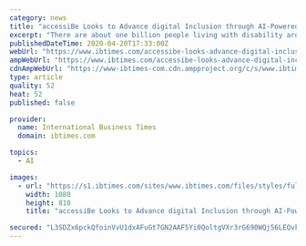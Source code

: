 ```yaml
---
category: news
title: "accessiBe Looks to Advance digital Inclusion through AI-Powered Web Accessibility"
excerpt: "There are about one billion people living with disability around the world. In the United States, 61 million Americans live with some form of disability. Unfortunately, despite their significant numbers,"
publishedDateTime: 2020-04-20T17:33:00Z
webUrl: "https://www.ibtimes.com/accessibe-looks-advance-digital-inclusion-through-ai-powered-web-accessibility-2961847"
ampWebUrl: "https://www.ibtimes.com/accessibe-looks-advance-digital-inclusion-through-ai-powered-web-accessibility-2961847?amp=1"
cdnAmpWebUrl: "https://www-ibtimes-com.cdn.ampproject.org/c/s/www.ibtimes.com/accessibe-looks-advance-digital-inclusion-through-ai-powered-web-accessibility-2961847?amp=1"
type: article
quality: 52
heat: 52
published: false

provider:
  name: International Business Times
  domain: ibtimes.com

topics:
  - AI

images:
  - url: "https://s1.ibtimes.com/sites/www.ibtimes.com/files/styles/full/public/2020/04/20/shir-ekerling-presents-web-accessibility-compliance-guidelines-digital-ocean-summit.jpg"
    width: 1080
    height: 810
    title: "accessiBe Looks to Advance digital Inclusion through AI-Powered Web Accessibility"

secured: "L3SDZx6pckQfoinVvU1dxAFuGt7GN2AAF5Yi0QoltgVXr3rG690WQj56LEQvkCr64rdQ6vWdpstsJTlT8lcsQdebgIM+xJrxv+HHveGiQ9nTHaKZnwOrNzyfJc26z47e9qVNcxpCeed1Y773Tz/8XZT0YC1y317WYR8Kbargm/yjYLSbrRStTwqDybRgoThVmImUPPlQgA6+5xXh/2WyQ0ptDPUiFhoZm4FmzvFA4laAPipjqPBoUvT0xnZ1LCnZTXH4ZHaCLnfkr6kyDy9R/4udl2K64b0Xvdniv38JuQ55RBG7Wfbi1c/T30q+GAxJ;3AyeAgP5oGkXKOyo/hu4bg=="
---
```


